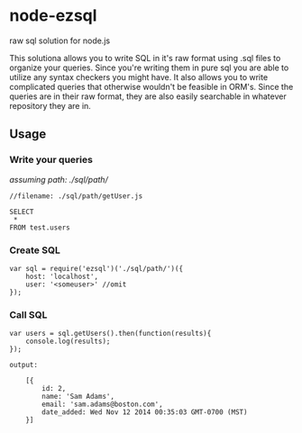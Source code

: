 node-ezsql
==========

raw sql solution for node.js

This solutiona allows you to write SQL in it's raw format using .sql files to organize your queries. Since you're writing them in pure sql you are able to utilize any syntax checkers you might have. It also allows you to write complicated queries that otherwise wouldn't be feasible in ORM's. Since the queries are in their raw format, they are also easily searchable in whatever repository they are in.


Usage
-----

### Write your queries
*assuming path: ./sql/path/*

    //filename: ./sql/path/getUser.js

    SELECT
     *
    FROM test.users

### Create SQL

    var sql = require('ezsql')('./sql/path/')({
        host: 'localhost',
        user: '<someuser>' //omit
    });

### Call SQL

    var users = sql.getUsers().then(function(results){
        console.log(results);
    });

    output:

        [{
            id: 2,
            name: 'Sam Adams',
            email: 'sam.adams@boston.com',
            date_added: Wed Nov 12 2014 00:35:03 GMT-0700 (MST)
        }]
